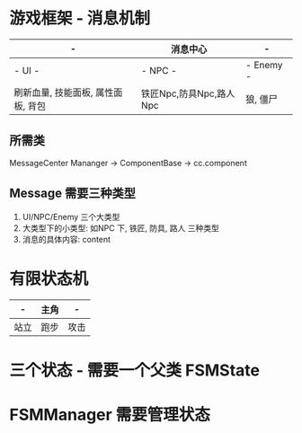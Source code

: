 # 游戏框架 - 消息机制
|- | 消息中心 | -|
|--|--|--|
|- UI -|- NPC -|- Enemy -|
|刷新血量, 技能面板, 属性面板, 背包| 铁匠Npc,防具Npc,路人Npc | 狼, 僵尸 |  

## 所需类  
MessageCenter  Mananger -> ComponentBase -> cc.component  

## Message 需要三种类型  
1. UI/NPC/Enemy 三个大类型  
2. 大类型下的小类型: 如NPC 下, 铁匠, 防具, 路人 三种类型  
3. 消息的具体内容: content


# 有限状态机  
|   -     |     主角     |    -     |
|---------|-------------|-----------|
| 站立     |    跑步     |    攻击    |   


# 三个状态 - 需要一个父类  FSMState  
# FSMManager 需要管理状态  